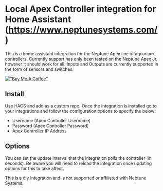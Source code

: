 # Local Apex Controller integration for Home Assistant (https://www.neptunesystems.com/)

This is a home assistant integration for the Neptune Apex line of aquarium controllers. Currently support has only been tested on the Neptune Apex Jr, however it should work for all. Inputs and Outputs are currently supported in the form of sensors and switches. 

[!["Buy Me A Coffee"](https://www.buymeacoffee.com/assets/img/custom_images/orange_img.png)](https://www.buymeacoffee.com/itchannel)

## Install
Use HACS and add as a custom repo. Once the integration is installed go to your integrations and follow the configuration options to specify the below:
- Username (Apex Controller Username)
- Password (Apex Controller Password)
- Apex Controller IP Address

## Options
You can set the update interval that the integration polls the controller (in seconds). Be aware you will need to reload the integration once updating options for this to take affect. 


This is a diy integration and is not supported or affiliated with Neptune Systems.